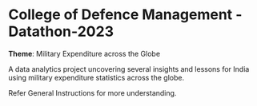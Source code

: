 # College of Defence Management - Datathon-2023
**Theme**: Military Expenditure across the Globe

A data analytics project uncovering several insights and lessons for India using military expenditure statistics across the globe.

Refer General Instructions for more understanding.
